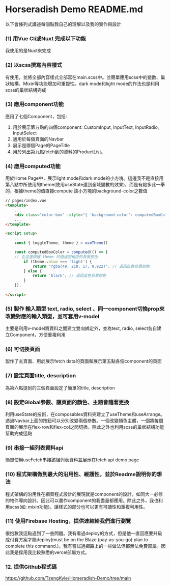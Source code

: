 # Horseradish Demo README.md

以下會條列式講述每個點我自己的理解以及我的實作與設計

### (1) 用Vue Cli或Nuxt 完成以下功能
我使用的是Nuxt來完成

### (2) 以scss撰寫內容樣式
有使用，並將全部內容樣式全部寫在main.scss中。並簡單應用scss中的變數、巢狀結構、Mixin等功能增加可重複性。dark mode和light mode的作法也是利用scss的巢狀結構完成

### (3) 應用component功能
應用了七個Component，包括:
1. 用於展示第五點的四個component: CustomInput, InputText, InputRadio, InputSelect
2. 通用於每個頁面的Navbar
3. 展示是哪個Page的PageTitle
4. 用於列出第九點fetch到的資料的ProductList。
### (4) 應用computed功能
用於Home Page中，展示light mode和dark mode的小方塊。這邊我不是直接用第八點中所使用的theme(使用useState達到全域變數的效果)，而是有點多此一舉的，根據theme的值直接compute 該小方塊的background-color之數值
```html
// pages/index.vue
<template>
    ...
    <div class="color-box" :style="{ 'background-color': computedBoxColor }"></div>
    ...
</template>

<script setup>
    ...
    const { toggleTheme, theme } = useTheme()

    const computedBoxColor = computed(() => {
    // 在这里根据 theme 的值返回相应的背景颜色
        if (theme.value === 'light') {
            return "rgba(49, 210, 17, 0.922)"; // 返回红色背景颜色
        } else {
            return 'black'; // 返回蓝色背景颜色
        }
    });
    ...
</script>
```
### (5) 製作 輸入類型 text, radio, select 、同一component切換prop來改變對應的輸入類型，並可套用v-model
主要是利用v-model將資料之間建立雙向綁定外，並為text, radio, select各自建立Component，方便重複利用
### (6) 可切換頁面
製作了主頁面、用於展示fetch data的頁面和展示第五點各個component的頁面
### (7) 設定頁面title, description
為第六點提到的三個頁面設定了簡單的title, description
### (8) 設定Global參數、讓頁面的顏色、主題會隨著更換
利用useState的技術，在composables資料夾建立了useTheme和useArrange。透過Navbar上面的按鈕可以分別改變兩個參數。一個改變顏色主體，一個將每個頁面的展示在flex-row和flex-col之間切換。除此之外也利用scss的巢狀結構功能幫助完成這點
### (9) 串接一組列表資料api
簡單使用useFetch串接該組列表資料並展示在fetch api demo page
### (10) 程式架構做到最大的沿用性、維護性，並於Readme說明你的想法
程式架構的沿用性在網頁程式設計的展現就是component的設計，如同大一必修的物件導向設計。因此可以畫作component的我盡量都應用。除此之外，我也利用scss(如: mixin功能)，讓樣式的部分也可以更有可讀性和重複利用性。
### (11) 使用Firebase Hosting，提供連結給我們進行瀏覽
很抱歉我這點遇到了一些問題。我有看過deploy的方式，但是他一直回應要升級成付費方案才能deploy(must be on the Blaze (pay-as-you-go) plan to complete this command.)。我有嘗試過網路上的一些做法但都無法免費部屬。因此我是採用我比較熟悉的vercel部屬方式。
### 12. 提供Github程式碼
https://github.com/TzengKyle/Horseradish-Demo/tree/main